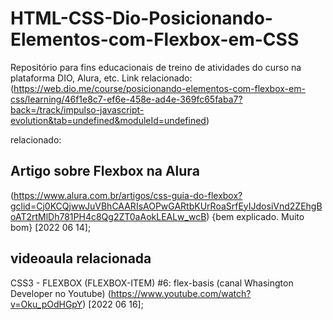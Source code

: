 # HTML-CSS-Dio-Posicionando-Elementos-com-Flexbox-em-CSS
Repositório para fins educacionais de treino de atividades do curso na plataforma DIO, Alura, etc.
Link relacionado:
(https://web.dio.me/course/posicionando-elementos-com-flexbox-em-css/learning/46f1e8c7-ef6e-458e-ad4e-369fc65faba7?back=/track/impulso-javascript-evolution&tab=undefined&moduleId=undefined)



relacionado:
## Artigo sobre Flexbox na Alura
(https://www.alura.com.br/artigos/css-guia-do-flexbox?gclid=Cj0KCQjwwJuVBhCAARIsAOPwGARtbKUrRoaSrfEyIJdosiVnd2ZEhgBoAT2rtMlDh781PH4c8Qg2ZT0aAokLEALw_wcB)
{bem explicado. Muito bom}
[2022 06 14];


## videoaula relacionada
CSS3 - FLEXBOX (FLEXBOX-ITEM) #6: flex-basis (canal Whasington Developer no Youtube)
(https://www.youtube.com/watch?v=Oku_pOdHGpY)
[2022 06 16];